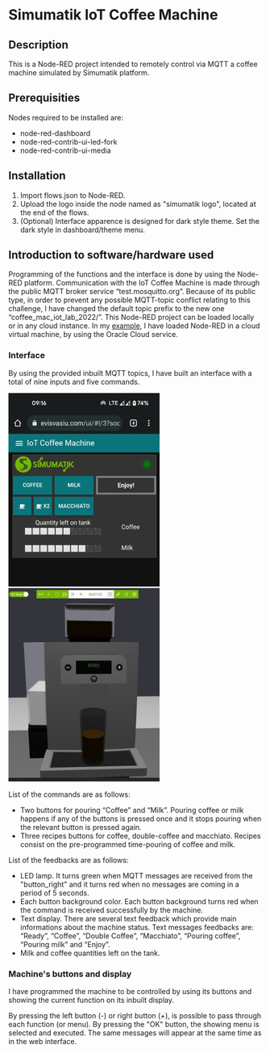 # Simumatik IoT Coffee Machine

## Description

This is a Node-RED project intended to remotely control via MQTT a coffee machine simulated by Simumatik platform. 

## Prerequisities

Nodes required to be installed are: 
- node-red-dashboard
- node-red-contrib-ui-led-fork
- node-red-contrib-ui-media

## Installation

1. Import flows.json to Node-RED.
2. Upload the logo inside the node named as "simumatik logo", located at the end of the flows. 
3. (Optional) Interface apparence is designed for dark style theme. Set the dark style in dashboard/theme menu. 

## Introduction to software/hardware used

Programming of the functions and the interface is done by using the Node-RED platform. Communication with the IoT Coffee Machine is made through the public MQTT broker service “test.mosquitto.org”. Because of its public type, in order to prevent any possible MQTT-topic conflict relating to this challenge, I have changed the default topic prefix to the new one “coffee_mac_iot_lab_2022/”. 
This Node-RED project can be loaded locally or in any cloud instance. In my [example](https://evisvasiu.com/ui/#!/3?socketid=pUpuodymT3KdQSsNAAIW), I have loaded Node-RED in a cloud virtual machine, by using the Oracle Cloud service.

### Interface

By using the provided inbuilt MQTT topics, I have built an interface with a total of nine inputs and five commands. 

![Fig. 1. Cloud interface of the machine](/ui-media/interface2.jpg) ![Fig. 1. Cloud interface of the machine](/ui-media/machine1.jpg)

List of the commands are as follows: 
-	Two buttons for pouring “Coffee” and “Milk”. Pouring coffee or milk happens if any of the buttons is pressed once and it stops pouring when the relevant button is pressed again. 
-	Three recipes buttons for coffee, double-coffee and macchiato.  Recipes consist on the pre-programmed time-pouring of coffee and milk. 


List of the feedbacks are as follows: 

-	LED lamp. It turns green when MQTT messages are received from the "button_right" and it turns red when no messages are coming in a period of 5 seconds. 
-	Each button background color. Each button background turns red when the command is received successfully by the machine. 
-	Text display. There are several text feedback which provide main informations about the machine status. Text messages feedbacks are: “Ready”, “Coffee”, “Double Coffee”, “Macchiato”, “Pouring coffee”, “Pouring milk” and “Enjoy”.
-	Milk and coffee quantities left on the tank. 


### Machine's buttons and display


I have programmed the machine to be controlled by using its buttons and showing the current function on its inbuilt display. 

By pressing the left button (-) or right button (+), is possible to pass through each function (or menu). By pressing the "OK" button, the showing menu is selected and executed. The same messages will appear at the same time as in the web interface. 
